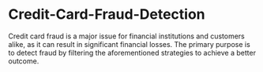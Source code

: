 # Credit-Card-Fraud-Detection
Credit card fraud is a major issue for financial institutions and customers alike, as it can result  in significant financial losses.  The primary purpose is to detect fraud by filtering the  aforementioned strategies to achieve a better outcome.
